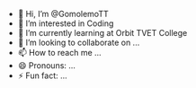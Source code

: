 - 👋 Hi, I’m @GomolemoTT
- 👀 I’m interested in Coding
- 🌱 I’m currently learning at Orbit TVET College
- 💞️ I’m looking to collaborate on ...
- 📫 How to reach me ...
- 😄 Pronouns: ...
- ⚡ Fun fact: ...

<!---
GomolemoTT/GomolemoTT is a ✨ special ✨ repository because its `README.md` (this file) appears on your GitHub profile.
You can click the Preview link to take a look at your changes.
--->
